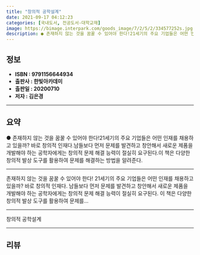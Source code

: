 ```yaml
---
title: "창의적 공학설계"
date: 2021-09-17 04:12:23
categories: [국내도서, 전공도서-대학교재]
image: https://bimage.interpark.com/goods_image/7/2/5/2/334577252s.jpg
description: ● 존재하지 않는 것을 꿈꿀 수 있어야 한다!21세기의 주요 기업들은 어떤 인재를 채용하고 있을까? 바로 창의적 인재다.남들보다 먼저 문제를 발견하고 창안해서 새로운 제품을 개발해야 하는 공학자에게는 창의적 문제 해결 능력이 절실히 요구된다.이 책은 다양한 창의적 발상 도구를 활용하여
---
```


## **정보**

- **ISBN : 9791156644934**
- **출판사 : 한빛아카데미**
- **출판일 : 20200710**
- **저자 : 김은경**

------



## **요약**

●  존재하지 않는 것을 꿈꿀 수 있어야 한다!21세기의 주요 기업들은 어떤 인재를 채용하고 있을까? 바로 창의적 인재다.남들보다 먼저 문제를 발견하고 창안해서 새로운 제품을 개발해야 하는 공학자에게는 창의적 문제 해결 능력이 절실히 요구된다.이 책은 다양한 창의적 발상 도구를 활용하여 문제를 해결하는 방법을 알려준다.

------

존재하지 않는 것을 꿈꿀 수 있어야 한다!
21세기의 주요 기업들은 어떤 인재를 채용하고 있을까? 바로 창의적 인재다.
남들보다 먼저 문제를 발견하고 창안해서 새로운 제품을 개발해야 하는
공학자에게는 창의적 문제 해결 능력이 절실히 요구된다.
이 책은 다양한 창의적 발상 도구를 활용하여 문제를... 

------


창의적 공학설계 

------


## **리뷰** 


